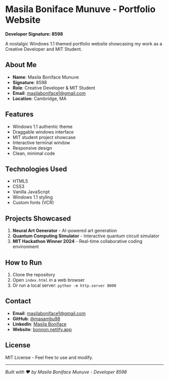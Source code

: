 # Masila Boniface Munuve - Portfolio Website
**Developer Signature: 8598**

A nostalgic Windows 1.1 themed portfolio website showcasing my work as a Creative Developer and MIT Student.

## About Me
- **Name**: Masila Boniface Munuve
- **Signature**: 8598
- **Role**: Creative Developer & MIT Student
- **Email**: masilaboniface1@gmail.com
- **Location**: Cambridge, MA

## Features
- Windows 1.1 authentic theme
- Draggable windows interface
- MIT student project showcase
- Interactive terminal window
- Responsive design
- Clean, minimal code

## Technologies Used
- HTML5
- CSS3
- Vanilla JavaScript
- Windows 1.1 styling
- Custom fonts (VCR)

## Projects Showcased
1. **Neural Art Generator** - AI-powered art generation
2. **Quantum Computing Simulator** - Interactive quantum circuit simulator
3. **MIT Hackathon Winner 2024** - Real-time collaborative coding environment

## How to Run
1. Clone the repository
2. Open `index.html` in a web browser
3. Or run a local server: `python -m http.server 8000`

## Contact
- **Email**: masilaboniface1@gmail.com
- **GitHub**: [@masambu98](https://github.com/masambu98)
- **LinkedIn**: [Masila Boniface](https://linkedin.com/in/masila-boniface)
- **Website**: [bonnon.netlify.app](https://bonnon.netlify.app)

## License
MIT License - Feel free to use and modify.

---
*Built with ❤️ by Masila Boniface Munuve - Developer 8598*